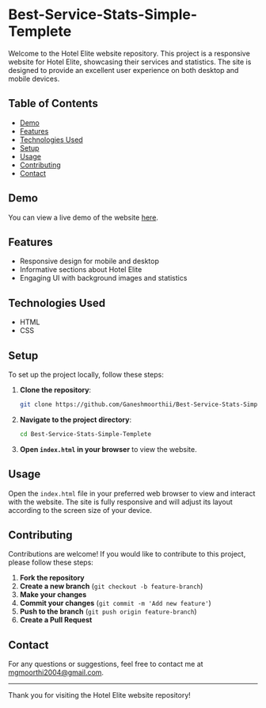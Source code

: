 # Best-Service-Stats-Simple-Templete

Welcome to the Hotel Elite website repository. This project is a responsive website for Hotel Elite, showcasing their services and statistics. The site is designed to provide an excellent user experience on both desktop and mobile devices.

## Table of Contents

- [Demo](#demo)
- [Features](#features)
- [Technologies Used](#technologies-used)
- [Setup](#setup)
- [Usage](#usage)
- [Contributing](#contributing)
- [Contact](#contact)

## Demo

You can view a live demo of the website [here](#https://hotellite.ccbp.tech/).

## Features

- Responsive design for mobile and desktop
- Informative sections about Hotel Elite
- Engaging UI with background images and statistics

## Technologies Used

- HTML
- CSS

## Setup

To set up the project locally, follow these steps:

1. **Clone the repository**:
    ```bash
    git clone https://github.com/Ganeshmoorthii/Best-Service-Stats-Simple-Templete.git
    ```

2. **Navigate to the project directory**:
    ```bash
    cd Best-Service-Stats-Simple-Templete
    ```

3. **Open `index.html` in your browser** to view the website.

## Usage

Open the `index.html` file in your preferred web browser to view and interact with the website. The site is fully responsive and will adjust its layout according to the screen size of your device.

## Contributing

Contributions are welcome! If you would like to contribute to this project, please follow these steps:

1. **Fork the repository**
2. **Create a new branch** (`git checkout -b feature-branch`)
3. **Make your changes**
4. **Commit your changes** (`git commit -m 'Add new feature'`)
5. **Push to the branch** (`git push origin feature-branch`)
6. **Create a Pull Request**



## Contact

For any questions or suggestions, feel free to contact me at [mgmoorthi2004@gmail.com](mailto:mgmoorthi2004@gmail.com).

---

Thank you for visiting the Hotel Elite website repository!
